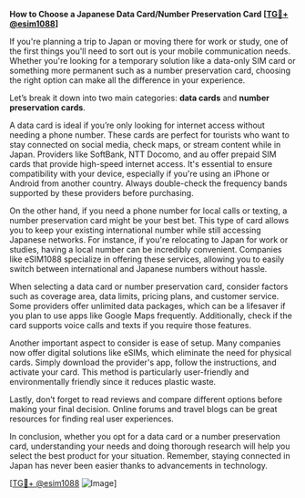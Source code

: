**How to Choose a Japanese Data Card/Number Preservation Card [[TG💪+ @esim1088](https://t.me/s/esim1088)]**

If you're planning a trip to Japan or moving there for work or study, one of the first things you'll need to sort out is your mobile communication needs. Whether you're looking for a temporary solution like a data-only SIM card or something more permanent such as a number preservation card, choosing the right option can make all the difference in your experience.

Let’s break it down into two main categories: **data cards** and **number preservation cards**. 

A data card is ideal if you’re only looking for internet access without needing a phone number. These cards are perfect for tourists who want to stay connected on social media, check maps, or stream content while in Japan. Providers like SoftBank, NTT Docomo, and au offer prepaid SIM cards that provide high-speed internet access. It's essential to ensure compatibility with your device, especially if you're using an iPhone or Android from another country. Always double-check the frequency bands supported by these providers before purchasing.

On the other hand, if you need a phone number for local calls or texting, a number preservation card might be your best bet. This type of card allows you to keep your existing international number while still accessing Japanese networks. For instance, if you're relocating to Japan for work or studies, having a local number can be incredibly convenient. Companies like eSIM1088 specialize in offering these services, allowing you to easily switch between international and Japanese numbers without hassle.

When selecting a data card or number preservation card, consider factors such as coverage area, data limits, pricing plans, and customer service. Some providers offer unlimited data packages, which can be a lifesaver if you plan to use apps like Google Maps frequently. Additionally, check if the card supports voice calls and texts if you require those features.

Another important aspect to consider is ease of setup. Many companies now offer digital solutions like eSIMs, which eliminate the need for physical cards. Simply download the provider's app, follow the instructions, and activate your card. This method is particularly user-friendly and environmentally friendly since it reduces plastic waste.

Lastly, don’t forget to read reviews and compare different options before making your final decision. Online forums and travel blogs can be great resources for finding real user experiences.

In conclusion, whether you opt for a data card or a number preservation card, understanding your needs and doing thorough research will help you select the best product for your situation. Remember, staying connected in Japan has never been easier thanks to advancements in technology.

[[TG💪+ @esim1088](https://t.me/s/esim1088) ![Image](https://i.postimg.cc/Y0z9fWf4/image.png)]